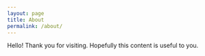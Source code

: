 ```yaml
---
layout: page
title: About
permalink: /about/
---
```


Hello! Thank you for visiting. Hopefully this content is useful to you.
